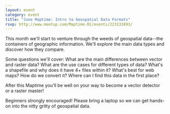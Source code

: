 ```yaml
---
layout: event
category: event
title: "June Maptime: Intro to Geospatial Data Formats"
rsvp: http://www.meetup.com/Maptime-DC/events/223133893/
---
```


This month we'll start to venture through the weeds of geospatial data--the containers of geographic information. We'll explore the main data types and discover how they compare.  

Some questions we'll cover: What are the main differences between vector and raster data? What are the use cases for different types of data? What's a shapefile and why does it have 4+ files within it? What's best for web maps? How do we convert it? Where can I find this data in the first place?  

After this Maptime you'll be well on your way to become a vector detector or a raster master!  

Beginners strongly encouraged! Please bring a laptop so we can get hands-on into the nitty gritty of geospatial data. 
